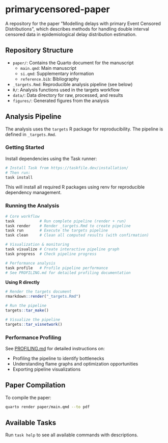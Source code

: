 # primarycensored-paper

A repository for the paper "Modelling delays with primary Event Censored Distributions", which describes methods for handling double interval censored data in epidemiological delay distribution estimation.

## Repository Structure

- `paper/`: Contains the Quarto document for the manuscript
  - `main.qmd`: Main manuscript
  - `si.qmd`: Supplementary information
  - `reference.bib`: Bibliography
- `_targets.Rmd`: Reproducible analysis pipeline (see below)
- `R/`: Analysis functions used in the targets workflow
- `data/`: Data directory for raw, processed, and results
- `figures/`: Generated figures from the analysis

## Analysis Pipeline

The analysis uses the `targets` R package for reproducibility. The pipeline is defined in `_targets.Rmd`.

### Getting Started

Install dependencies using the Task runner:

```bash
# Install Task from https://taskfile.dev/installation/
# Then run:
task install
```

This will install all required R packages using renv for reproducible dependency management.

### Running the Analysis

```bash
# Core workflow
task           # Run complete pipeline (render + run)
task render    # Render _targets.Rmd to create pipeline
task run       # Execute the targets pipeline
task clean     # Clean all computed results (with confirmation)

# Visualization & monitoring
task visualize # Create interactive pipeline graph
task progress  # Check pipeline progress

# Performance analysis
task profile   # Profile pipeline performance
# See PROFILING.md for detailed profiling documentation
```

**Using R directly**

```r
# Render the targets document
rmarkdown::render("_targets.Rmd")

# Run the pipeline
targets::tar_make()

# Visualize the pipeline
targets::tar_visnetwork()
```

### Performance Profiling

See [PROFILING.md](PROFILING.md) for detailed instructions on:
- Profiling the pipeline to identify bottlenecks
- Understanding flame graphs and optimization opportunities
- Exporting pipeline visualizations

## Paper Compilation

To compile the paper:

```bash
quarto render paper/main.qmd --to pdf
```

## Available Tasks

Run `task help` to see all available commands with descriptions.
